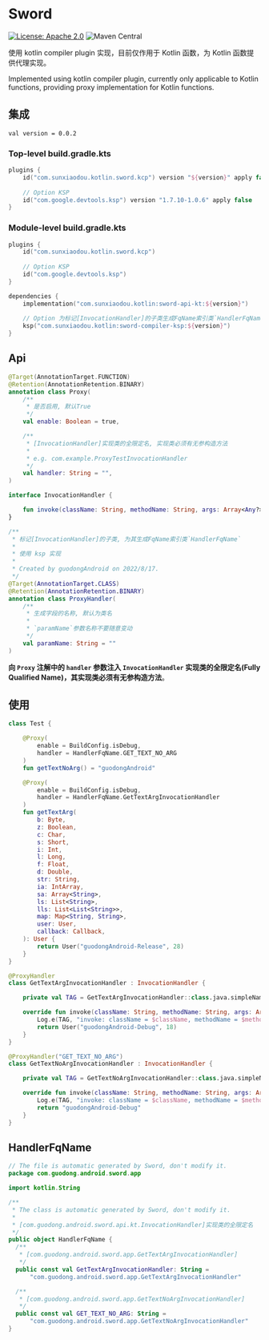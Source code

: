 # Sword

[![License: Apache 2.0](https://img.shields.io/badge/License-Apache-yellow.svg)](./LICENSE.txt) ![Maven Central](https://img.shields.io/maven-central/v/com.sunxiaodou.kotlin/sword-kcp-gradle-plugin)

使用 kotlin compiler plugin 实现，目前仅作用于 Kotlin 函数，为 Kotlin 函数提供代理实现。

Implemented using kotlin compiler plugin, currently only applicable to Kotlin functions, providing proxy implementation for Kotlin functions.

## 集成

`val version = 0.0.2`

### Top-level build.gradle.kts

```kotlin
plugins {
    id("com.sunxiaodou.kotlin.sword.kcp") version "${version}" apply false
    
    // Option KSP
    id("com.google.devtools.ksp") version "1.7.10-1.0.6" apply false
}
```

### Module-level build.gradle.kts

```kotlin
plugins {
    id("com.sunxiaodou.kotlin.sword.kcp")
    
    // Option KSP
    id("com.google.devtools.ksp")
}

dependencies {
    implementation("com.sunxiaodou.kotlin:sword-api-kt:${version}")
    
    // Option 为标记[InvocationHandler]的子类生成FqName索引类`HandlerFqName`
    ksp("com.sunxiaodou.kotlin:sword-compiler-ksp:${version}")
}
```

## Api

```kotlin
@Target(AnnotationTarget.FUNCTION)
@Retention(AnnotationRetention.BINARY)
annotation class Proxy(
    /**
     * 是否启用, 默认True
     */
    val enable: Boolean = true,

    /**
     * [InvocationHandler]实现类的全限定名, 实现类必须有无参构造方法
     *
     * e.g. com.example.ProxyTestInvocationHandler
     */
    val handler: String = "",
)

interface InvocationHandler {

    fun invoke(className: String, methodName: String, args: Array<Any?>): Any?
}

/**
 * 标记[InvocationHandler]的子类, 为其生成FqName索引类`HandlerFqName`
 *
 * 使用 ksp 实现
 *
 * Created by guodongAndroid on 2022/8/17.
 */
@Target(AnnotationTarget.CLASS)
@Retention(AnnotationRetention.BINARY)
annotation class ProxyHandler(
    /**
     * 生成字段的名称, 默认为类名
     *
     * `paramName`参数名称不要随意变动
     */
    val paramName: String = ""
)
```

**向 `Proxy` 注解中的 `handler` 参数注入 `InvocationHandler` 实现类的全限定名(Fully Qualified Name)，其实现类必须有无参构造方法**。

## 使用

```kotlin
class Test {

    @Proxy(
        enable = BuildConfig.isDebug,
        handler = HandlerFqName.GET_TEXT_NO_ARG
    )
    fun getTextNoArg() = "guodongAndroid"

    @Proxy(
        enable = BuildConfig.isDebug,
        handler = HandlerFqName.GetTextArgInvocationHandler
    )
    fun getTextArg(
        b: Byte,
        z: Boolean,
        c: Char,
        s: Short,
        i: Int,
        l: Long,
        f: Float,
        d: Double,
        str: String,
        ia: IntArray,
        sa: Array<String>,
        ls: List<String>,
        lls: List<List<String>>,
        map: Map<String, String>,
        user: User,
        callback: Callback,
    ): User {
        return User("guodongAndroid-Release", 28)
    }
}
```

```kotlin
@ProxyHandler
class GetTextArgInvocationHandler : InvocationHandler {

    private val TAG = GetTextArgInvocationHandler::class.java.simpleName

    override fun invoke(className: String, methodName: String, args: Array<Any?>): Any? {
        Log.e(TAG, "invoke: className = $className, methodName = $methodName, args(${args.size}) = ${args.joinToString()}")
        return User("guodongAndroid-Debug", 18)
    }
}

@ProxyHandler("GET_TEXT_NO_ARG")
class GetTextNoArgInvocationHandler : InvocationHandler {

    private val TAG = GetTextNoArgInvocationHandler::class.java.simpleName

    override fun invoke(className: String, methodName: String, args: Array<Any?>): Any? {
        Log.e(TAG, "invoke: className = $className, methodName = $methodName, args(${args.size}) = ${args.joinToString()}")
        return "guodongAndroid-Debug"
    }
}
```

## HandlerFqName

```kotlin
// The file is automatic generated by Sword, don't modify it.
package com.guodong.android.sword.app

import kotlin.String

/**
 * The class is automatic generated by Sword, don't modify it.
 *
 * [com.guodong.android.sword.api.kt.InvocationHandler]实现类的全限定名
 */
public object HandlerFqName {
  /**
   * [com.guodong.android.sword.app.GetTextArgInvocationHandler]
   */
  public const val GetTextArgInvocationHandler: String =
      "com.guodong.android.sword.app.GetTextArgInvocationHandler"

  /**
   * [com.guodong.android.sword.app.GetTextNoArgInvocationHandler]
   */
  public const val GET_TEXT_NO_ARG: String =
      "com.guodong.android.sword.app.GetTextNoArgInvocationHandler"
}
```

